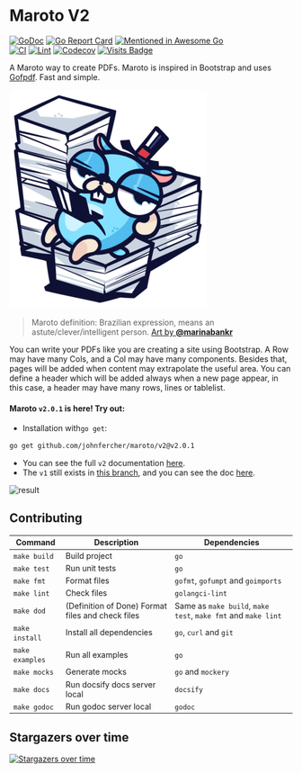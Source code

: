 # Maroto V2

[![GoDoc](https://godoc.org/github.com/johnfercher/maroto?status.svg)](https://pkg.go.dev/github.com/johnfercher/maroto/v2)
[![Go Report Card](https://goreportcard.com/badge/github.com/johnfercher/maroto)](https://goreportcard.com/report/github.com/johnfercher/maroto)
[![Mentioned in Awesome Go](https://awesome.re/mentioned-badge.svg)](https://github.com/avelino/awesome-go#template-engines)  
[![CI](https://github.com/johnfercher/maroto/actions/workflows/goci.yml/badge.svg)](https://github.com/johnfercher/maroto/actions/workflows/goci.yml)
[![Lint](https://github.com/johnfercher/maroto/actions/workflows/golangci-lint.yml/badge.svg)](https://github.com/johnfercher/maroto/actions/workflows/golangci-lint.yml)
[![Codecov](https://img.shields.io/codecov/c/github/johnfercher/maroto)](https://codecov.io/gh/johnfercher/maroto)
[![Visits Badge](https://badges.pufler.dev/visits/johnfercher/maroto)](https://badges.pufler.dev)

A Maroto way to create PDFs. Maroto is inspired in Bootstrap and uses [Gofpdf](https://github.com/jung-kurt/gofpdf). Fast and simple.

![sirmaroto](docs/assets/images/logosmall.png)
> Maroto definition: Brazilian expression, means an astute/clever/intelligent person. 
> [Art by **@marinabankr**](https://www.instagram.com/marinabankr/)

You can write your PDFs like you are creating a site using Bootstrap. A Row may have many Cols, and a Col may have many components. 
Besides that, pages will be added when content may extrapolate the useful area. You can define a header which will be added
always when a new page appear, in this case, a header may have many rows, lines or tablelist. 

#### Maroto `v2.0.1` is here! Try out:

* Installation with`go get`:

```bash
go get github.com/johnfercher/maroto/v2@v2.0.1
```

* You can see the full `v2` documentation [here](https://maroto.io/).
* The `v1` still exists in [this branch](https://github.com/johnfercher/maroto/tree/v1), and you can see the doc [here](https://maroto.io/#/v1/README?id=deprecated).

![result](docs/assets/images/result.png)

## Contributing

| Command         | Description                                       | Dependencies                                                  |
|-----------------|---------------------------------------------------|---------------------------------------------------------------|
| `make build`    | Build project                                     | `go`                                                          |
| `make test`     | Run unit tests                                    | `go`                                                          |
| `make fmt`      | Format files                                      | `gofmt`, `gofumpt` and `goimports`                            |
| `make lint`     | Check files                                       | `golangci-lint`                                               |
| `make dod`      | (Definition of Done) Format files and check files | Same as `make build`, `make test`, `make fmt` and `make lint` | 
| `make install`  | Install all dependencies                          | `go`, `curl` and `git`                                        |
| `make examples` | Run all examples                                  | `go`                                                          |
| `make mocks`    | Generate mocks                                    | `go` and `mockery`                                            |
| `make docs`     | Run docsify docs server local                     | `docsify`                                                     |
| `make godoc`    | Run godoc server local                            | `godoc`                                                       |

## Stargazers over time
[![Stargazers over time](https://starchart.cc/johnfercher/maroto.svg?variant=adaptive)](https://starchart.cc/johnfercher/maroto)
